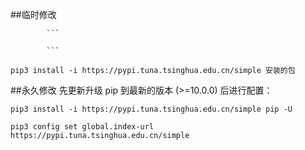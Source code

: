 ##临时修改
            
            ```
            
            ```
```angular2
pip3 install -i https://pypi.tuna.tsinghua.edu.cn/simple 安装的包

```


##永久修改
先更新升级 pip 到最新的版本 (>=10.0.0) 后进行配置：
```angular2
pip3 install -i https://pypi.tuna.tsinghua.edu.cn/simple pip -U

```

```angular2
pip3 config set global.index-url https://pypi.tuna.tsinghua.edu.cn/simple

```



